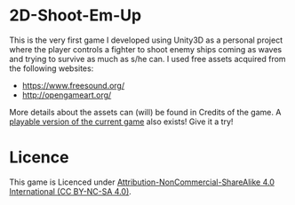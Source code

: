 2D-Shoot-Em-Up
==============

This is the very first game I developed using Unity3D as a personal project where the player controls a fighter to shoot enemy ships coming as waves and trying to survive as much as s/he can. I used free assets acquired from the following websites:
 - https://www.freesound.org/
 - http://opengameart.org/
 
More details about the assets can (will) be found in Credits of the game. A [playable version of the current game](http://www.burakozdemir.co.uk/volkan/) also exists! Give it a try!

Licence
===========================================================

This game is Licenced under [Attribution-NonCommercial-ShareAlike 4.0 International (CC BY-NC-SA 4.0)](http://creativecommons.org/licenses/by-nc-sa/4.0/).
